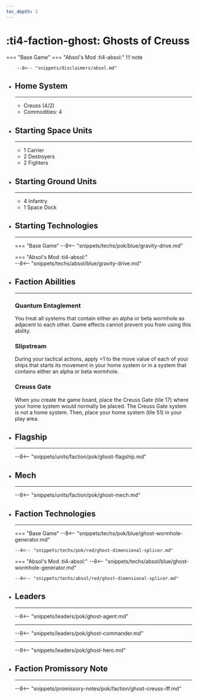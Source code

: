 ```yaml
---
toc_depth: 2
---
```


# :ti4-faction-ghost: Ghosts of Creuss
=== "Base Game"
=== "Absol's Mod :ti4-absol:" 
    !!! note

        --8<-- "snippets/disclaimers/absol.md"

<div class="grid cards" markdown>

-   ## __Home System__

    ---

    * Creuss (4/2)
    * Commodities: 4

</div>

<div class="grid cards" markdown>

-   ## __Starting Space Units__

    ---

    * 1 Carrier
    * 2 Destroyers
    * 2 Fighters

-   ## __Starting Ground Units__

    ---

    * 4 Infantry
    * 1 Space Dock

-   ## __Starting Technologies__

    ---
    === "Base Game"
        --8<-- "snippets/techs/pok/blue/gravity-drive.md"

    === "Absol's Mod :ti4-absol:"  
        --8<-- "snippets/techs/absol/blue/gravity-drive.md"

-   ## __Faction Abilities__

    ---
    ### **Quantum Entaglement**
    
    You treat all systems that contain either an alpha or beta wormhole as adjacent to each other. Game effects cannot prevent you from using this ability.

    ### **Slipstream**
    
    During your tactical actions, apply +1 to the move value of each of your ships that starts its movement in your home system or in a system that contains either an alpha or beta wormhole.

    ### **Creuss Gate**
    
    When you create the game board, place the Creuss Gate (tile 17) where your home system would normally be placed. The Creuss Gate system is not a home system. 
    Then, place your home system (tile 51) in your play area.

-   ## __Flagship__

    ---
    --8<-- "snippets/units/faction/pok/ghost-flagship.md"

-   ## __Mech__

    ---
    --8<-- "snippets/units/faction/pok/ghost-mech.md"

</div>

<div class="grid cards" markdown>

-   ## __Faction Technologies__

    ---
    === "Base Game"
        --8<-- "snippets/techs/pok/blue/ghost-wormhole-generator.md"

        --8<-- "snippets/techs/pok/red/ghost-dimensional-splicer.md"

    === "Absol's Mod :ti4-absol:"
        --8<-- "snippets/techs/absol/blue/ghost-wormhole-generator.md"

        --8<-- "snippets/techs/absol/red/ghost-dimensional-splicer.md"

-   ## __Leaders__

    ---
    
    --8<-- "snippets/leaders/pok/ghost-agent.md"

    ---

    --8<-- "snippets/leaders/pok/ghost-commander.md"

    ---

    --8<-- "snippets/leaders/pok/ghost-hero.md"

-   ## __Faction Promissory Note__

    ---
    --8<-- "snippets/promissory-notes/pok/faction/ghost-creuss-iff.md"

</div>